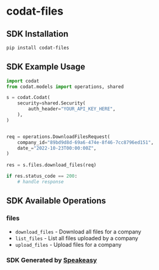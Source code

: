 # codat-files

<!-- Start SDK Installation -->
## SDK Installation

```bash
pip install codat-files
```
<!-- End SDK Installation -->

## SDK Example Usage
<!-- Start SDK Example Usage -->
```python
import codat
from codat.models import operations, shared

s = codat.Codat(
    security=shared.Security(
        auth_header="YOUR_API_KEY_HERE",
    ),
)


req = operations.DownloadFilesRequest(
    company_id="89bd9d8d-69a6-474e-8f46-7cc8796ed151",
    date_="2022-10-23T00:00:00Z",
)
    
res = s.files.download_files(req)

if res.status_code == 200:
    # handle response
```
<!-- End SDK Example Usage -->

<!-- Start SDK Available Operations -->
## SDK Available Operations


### files

* `download_files` - Download all files for a company
* `list_files` - List all files uploaded by a company
* `upload_files` - Upload files for a company
<!-- End SDK Available Operations -->

### SDK Generated by [Speakeasy](https://docs.speakeasyapi.dev/docs/using-speakeasy/client-sdks)
